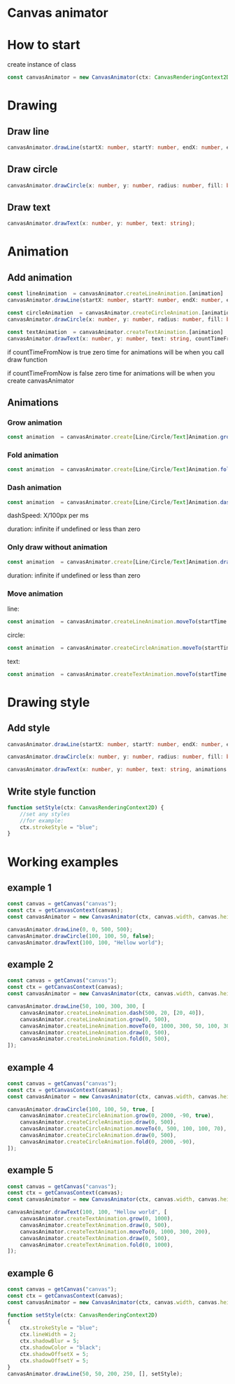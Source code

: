 # Canvas animator
# How to start

create instance of class

``` ts
const canvasAnimator = new CanvasAnimator(ctx: CanvasRenderingContext2D, drawZoneWidth: number, drawZoneHeight: number);

```

# Drawing
## Draw line

``` ts
canvasAnimator.drawLine(startX: number, startY: number, endX: number, enxY: number);
```

## Draw circle

``` ts
canvasAnimator.drawCircle(x: number, y: number, radius: number, fill: boolean);
```

## Draw text

``` ts
canvasAnimator.drawText(x: number, y: number, text: string);
```


# Animation
## Add animation
``` ts
const lineAnimation  = canvasAnimator.createLineAnimation.[animation]
canvasAnimator.drawLine(startX: number, startY: number, endX: number, enxY: number, countTimeFromNow: boolean, animations: lineAnimation[]);

const circleAnimation  = canvasAnimator.createCircleAnimation.[animation]
canvasAnimator.drawCircle(x: number, y: number, radius: number, fill: boolean, countTimeFromNow: boolean, animations: circleAnimation[]);

const textAnimation  = canvasAnimator.createTextAnimation.[animation]
canvasAnimator.drawText(x: number, y: number, text: string, countTimeFromNow: boolean, animations: textAnimation[]);
```
if countTimeFromNow is true zero time for animations will be when you call draw function

if countTimeFromNow is false zero time for animations will be when you create canvasAnimator


## Animations
### Grow animation
``` ts
const animation  = canvasAnimator.create[Line/Circle/Text]Animation.grow(startTime: number, duraction: number));
```
### Fold animation
``` ts
const animation  = canvasAnimator.create[Line/Circle/Text]Animation.fold(startTime: number, duraction: number));
```
### Dash animation
``` ts
const animation  = canvasAnimator.create[Line/Circle/Text]Animation.dash(startTime: number, dashSpeed: number, dashArray: number[], duration?: number));
```
dashSpeed: X/100px per ms

duration: infinite if undefined or less than zero

### Only draw without animation
``` ts
const animation  = canvasAnimator.create[Line/Circle/Text]Animation.draw(startTime: number, duraction?: number));
```
duration: infinite if undefined or less than zero

### Move animation
line:
``` ts
const animation  = canvasAnimator.createLineAnimation.moveTo(startTime: number, duraction: number, sx: number, sy: number, ex: number, ey: number));
```
circle:
``` ts
const animation  = canvasAnimator.createCircleAnimation.moveTo(startTime: number, duraction: number, x: number, y: number, radius: number));
```
text:
``` ts
const animation  = canvasAnimator.createTextAnimation.moveTo(startTime: number, duraction: number, x: number, y: number));
```

# Drawing style
## Add style
``` ts
canvasAnimator.drawLine(startX: number, startY: number, endX: number, enxY: number, animations: lineAnimation[], styles: (ctx: CanvasRenderingContext2D) => void);

canvasAnimator.drawCircle(x: number, y: number, radius: number, fill: boolean, animations: circleAnimation[], styles: (ctx: CanvasRenderingContext2D) => void);

canvasAnimator.drawText(x: number, y: number, text: string, animations: textAnimation[], styles: (ctx: CanvasRenderingContext2D) => void);
```

## Write style function
``` ts
function setStyle(ctx: CanvasRenderingContext2D) {
	//set any styles
	//for example:
	ctx.strokeStyle = "blue";
}
```

# Working examples
## example 1
``` ts
const canvas = getCanvas("canvas");
const ctx = getCanvasContext(canvas);
const canvasAnimator = new CanvasAnimator(ctx, canvas.width, canvas.height);

canvasAnimator.drawLine(0, 0, 500, 500);
canvasAnimator.drawCircle(100, 100, 50, false);
canvasAnimator.drawText(100, 100, "Hellow world");
```
## example 2
``` ts
const canvas = getCanvas("canvas");
const ctx = getCanvasContext(canvas);
const canvasAnimator = new CanvasAnimator(ctx, canvas.width, canvas.height);

canvasAnimator.drawLine(50, 100, 300, 300, [
	canvasAnimator.createLineAnimation.dash(500, 20, [20, 40]),
	canvasAnimator.createLineAnimation.grow(0, 500),
	canvasAnimator.createLineAnimation.moveTo(0, 1000, 300, 50, 100, 300),
	canvasAnimator.createLineAnimation.draw(0, 500),
	canvasAnimator.createLineAnimation.fold(0, 500),
]);
```
## example 4
``` ts
const canvas = getCanvas("canvas");
const ctx = getCanvasContext(canvas);
const canvasAnimator = new CanvasAnimator(ctx, canvas.width, canvas.height);

canvasAnimator.drawCircle(100, 100, 50, true, [
	canvasAnimator.createCircleAnimation.grow(0, 2000, -90, true),
	canvasAnimator.createCircleAnimation.draw(0, 500),
	canvasAnimator.createCircleAnimation.moveTo(0, 500, 100, 100, 70),
	canvasAnimator.createCircleAnimation.draw(0, 500),
	canvasAnimator.createCircleAnimation.fold(0, 2000, -90),
]);
```
## example 5
``` ts
const canvas = getCanvas("canvas");
const ctx = getCanvasContext(canvas);
const canvasAnimator = new CanvasAnimator(ctx, canvas.width, canvas.height);

canvasAnimator.drawText(100, 100, "Hellow world", [
	canvasAnimator.createTextAnimation.grow(0, 1000),
	canvasAnimator.createTextAnimation.draw(0, 500),
	canvasAnimator.createTextAnimation.moveTo(0, 1000, 300, 200),
	canvasAnimator.createTextAnimation.draw(0, 500),
	canvasAnimator.createTextAnimation.fold(0, 1000),
]);
```

## example 6
``` ts
const canvas = getCanvas("canvas");
const ctx = getCanvasContext(canvas);
const canvasAnimator = new CanvasAnimator(ctx, canvas.width, canvas.height);

function setStyle(ctx: CanvasRenderingContext2D)
{
	ctx.strokeStyle = "blue";
	ctx.lineWidth = 2;
	ctx.shadowBlur = 5;
	ctx.shadowColor = "black";
	ctx.shadowOffsetX = 5;
	ctx.shadowOffsetY = 5;
}
canvasAnimator.drawLine(50, 50, 200, 250, [], setStyle);
```